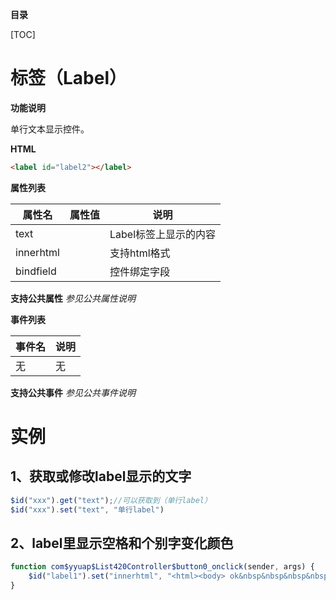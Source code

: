 **目录**

[TOC]

# 标签（Label）

**功能说明**

单行文本显示控件。

**HTML**
```html
<label id="label2"></label>
```
**属性列表**

| 属性名 | 属性值 | 说明 |
| ------------ | ------------ | ------------ |
| text |   | Label标签上显示的内容 |
| innerhtml |   | 支持html格式 |
| bindfield |   | 控件绑定字段 |

**支持公共属性**
*参见公共属性说明*

**事件列表**

| 事件名 | 说明 |
| ------------ | ------------ |
| 无 | 无 |

**支持公共事件**
*参见公共事件说明*

# 实例

## 1、获取或修改label显示的文字

```javascript
$id("xxx").get("text");//可以获取到（单行label）
$id("xxx").set("text", "单行label")
```

## 2、label里显示空格和个别字变化颜色
```javascript
function com$yyuap$List420Controller$button0_onclick(sender, args) {
	$id("label1").set("innerhtml", "<html><body> ok&nbsp&nbsp&nbsp&nbsp;<font color=#ff0000>做一</font>一个有正能量的<font color=#ff0000>太</font><font color=#ff0000>阳</font></body></html>");
}
```



